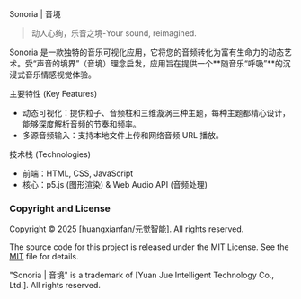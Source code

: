 Sonoria | 音境

> 动人心绚，乐音之境-Your sound, reimagined.

Sonoria 是一款独特的音乐可视化应用，它将您的音频转化为富有生命力的动态艺术。受“声音的境界”（音境）理念启发，应用旨在提供一个**随音乐“呼吸”**的沉浸式音乐情感视觉体验。

主要特性 (Key Features)
 * 动态可视化：提供粒子、音频柱和三维漩涡三种主题，每种主题都精心设计，能够深度解析音频的节奏和频率。
 * 多源音频输入：支持本地文件上传和网络音频 URL 播放。

技术栈 (Technologies)
 * 前端：HTML, CSS, JavaScript
 * 核心：p5.js (图形渲染) & Web Audio API (音频处理)

### Copyright and License

Copyright © 2025 [huangxianfan/元觉智能]. All rights reserved.

The source code for this project is released under the MIT License. See the [MIT](LICENSE) file for details.

"Sonoria | 音境" is a trademark of [Yuan Jue Intelligent Technology Co., Ltd.]. All rights reserved.
